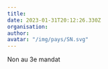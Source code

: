 ```yaml
---
title: 
date: 2023-01-31T20:12:26.330Z
organisation: 
author: 
avatar: "/img/pays/SN.svg"
---
```


Non au 3e mandat 